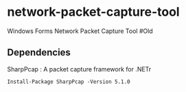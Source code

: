 # network-packet-capture-tool
Windows Forms Network Packet Capture Tool #Old

## Dependencies
SharpPcap : A packet capture framework for .NETr

```
Install-Package SharpPcap -Version 5.1.0
```
